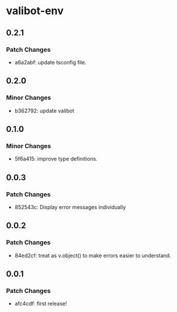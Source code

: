# valibot-env

## 0.2.1

### Patch Changes

- a6a2abf: update tsconfig file.

## 0.2.0

### Minor Changes

- b362792: update valibot

## 0.1.0

### Minor Changes

- 5f6a415: improve type definitions.

## 0.0.3

### Patch Changes

- 852543c: Display error messages individually

## 0.0.2

### Patch Changes

- 84ed2cf: treat as v.object() to make errors easier to understand.

## 0.0.1

### Patch Changes

- afc4cdf: first release!
